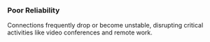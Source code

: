 ### Poor Reliability
Connections frequently drop or become unstable, disrupting critical activities like video conferences and remote work.
